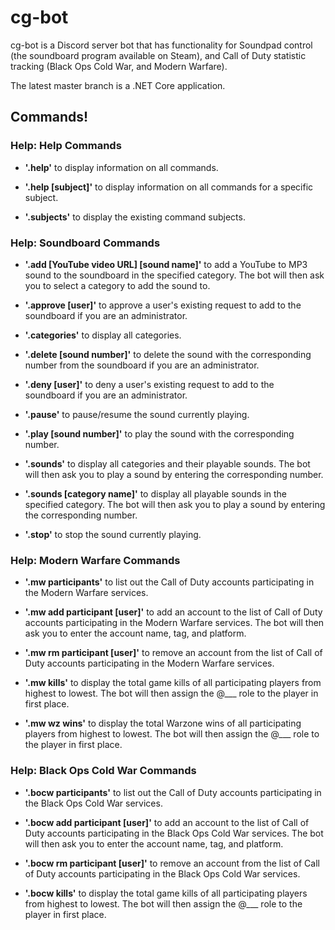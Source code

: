 # cg-bot

cg-bot is a Discord server bot that has functionality for Soundpad control (the soundboard program available on Steam), and Call of Duty statistic tracking (Black Ops Cold War, and Modern Warfare).

The latest master branch is a .NET Core application.

## Commands!

### Help: Help Commands

- **'.help'** to display information on all commands.

- **'.help [subject]'** to display information on all commands for a specific subject.

- **'.subjects'** to display the existing command subjects.

### Help: Soundboard Commands

- **'.add [YouTube video URL] [sound name]'** to add a YouTube to MP3 sound to the soundboard in the specified category.
The bot will then ask you to select a category to add the sound to.

- **'.approve [user]'** to approve a user's existing request to add to the soundboard if you are an administrator.

- **'.categories'** to display all categories.

- **'.delete [sound number]'** to delete the sound with the corresponding number from the soundboard if you are an administrator.

- **'.deny [user]'** to deny a user's existing request to add to the soundboard if you are an administrator.

- **'.pause'** to pause/resume the sound currently playing.

- **'.play [sound number]'** to play the sound with the corresponding number.

- **'.sounds'** to display all categories and their playable sounds.
The bot will then ask you to play a sound by entering the corresponding number.

- **'.sounds [category name]'** to display all playable sounds in the specified category.
The bot will then ask you to play a sound by entering the corresponding number.

- **'.stop'** to stop the sound currently playing.

### Help: Modern Warfare Commands

- **'.mw participants'** to list out the Call of Duty accounts participating in the Modern Warfare services.

- **'.mw add participant [user]'** to add an account to the list of Call of Duty accounts participating in the Modern Warfare services.
The bot will then ask you to enter the account name, tag, and platform.

- **'.mw rm participant [user]'** to remove an account from the list of Call of Duty accounts participating in the Modern Warfare services.

- **'.mw kills'** to display the total game kills of all participating players from highest to lowest.
The bot will then assign the @___ role to the player in first place.

- **'.mw wz wins'** to display the total Warzone wins of all participating players from highest to lowest.
The bot will then assign the @___ role to the player in first place.

### Help: Black Ops Cold War Commands

- **'.bocw participants'** to list out the Call of Duty accounts participating in the Black Ops Cold War services.

- **'.bocw add participant [user]'** to add an account to the list of Call of Duty accounts participating in the Black Ops Cold War services.
The bot will then ask you to enter the account name, tag, and platform.

- **'.bocw rm participant [user]'** to remove an account from the list of Call of Duty accounts participating in the Black Ops Cold War services.

- **'.bocw kills'** to display the total game kills of all participating players from highest to lowest.
The bot will then assign the @___ role to the player in first place.
